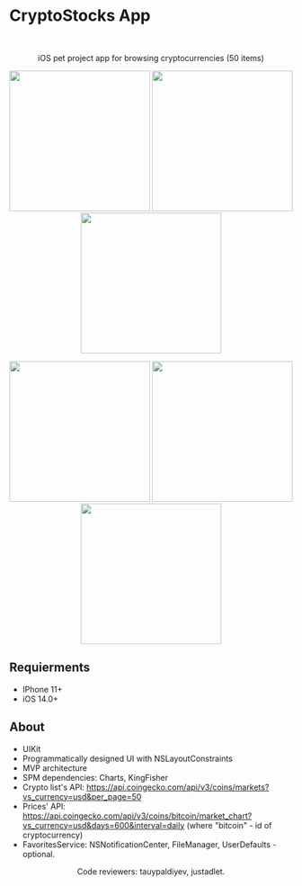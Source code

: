 # CryptoStocks App 
<br />
    <p align="center">
        iOS pet project app for browsing cryptocurrencies (50 items) 
    </p>
</p>
<p align="center">
<img src= "Screenshots/AllCrypto_portrait.png" width="250">
<img src= "Screenshots/Favorites_portrait.png" width="250">
<img src= "Screenshots/Search_portrait.png" width="250">
</p>
<p align="center">
<img src= "Screenshots/Graphic_6Month_portrait.png" width="250">
<img src= "Screenshots/Graphic_1Month_portrait.png" width="250">
<img src= "Screenshots/Detaied_Button_portrait.png" width="250">
</p>

## Requierments
- IPhone 11+
- iOS 14.0+

## About
- UIKit 
- Programmatically designed UI with NSLayoutConstraints
- MVP architecture
- SPM dependencies: Charts, KingFisher
- Crypto list's API: https://api.coingecko.com/api/v3/coins/markets?vs_currency=usd&per_page=50
- Prices' API: https://api.coingecko.com/api/v3/coins/bitcoin/market_chart?vs_currency=usd&days=600&interval=daily
(where "bitcoin" - id of cryptocurrency)
- FavoritesService: NSNotificationCenter, FileManager, UserDefaults - optional.
</p>
<p align="center">
        Code reviewers: tauypaldiyev, justadlet.
    </p>
